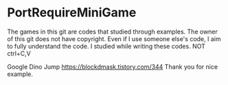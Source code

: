# PortRequireMiniGame

The games in this git are codes that  studied through examples. The owner of this git does not have copyright.
Even if I use someone else's code, I aim to fully understand the code.
I studied while writing these codes.
NOT ctrl+C,V

Google Dino Jump
https://blockdmask.tistory.com/344
Thank you for nice example.

